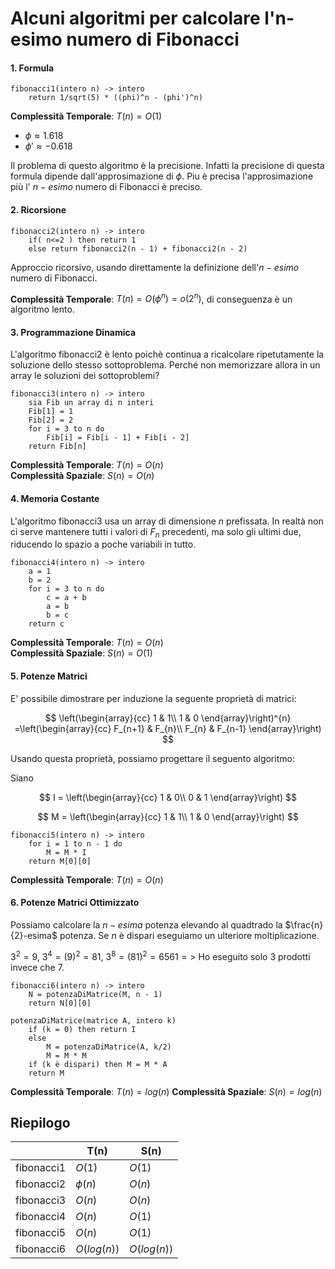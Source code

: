 # Alcuni algoritmi per calcolare l'n-esimo numero di Fibonacci

#### 1. Formula

```
fibonacci1(intero n) -> intero
    return 1/sqrt(5) * ((phi)^n - (phi')^n)
```

**Complessità Temporale**: $T(n) = O(1)$

- $\phi \approx 1.618$
- $\phi' \approx - 0.618$

Il problema di questo algoritmo è la precisione. 
Infatti la precisione di questa formula dipende dall'approsimazione di $\phi$. Piu è precisa l'approsimazione più l' $n-esimo$ numero di Fibonacci è preciso.

#### 2. Ricorsione

```
fibonacci2(intero n) -> intero
    if( n<=2 ) then return 1
    else return fibonacci2(n - 1) + fibonacci2(n - 2)
```

Approccio ricorsivo, usando direttamente la definizione dell'$n-esimo$ numero di Fibonacci.

**Complessità Temporale**: $T(n) = O(\phi^n) = o(2^n)$, di conseguenza è un algoritmo lento.

#### 3. Programmazione Dinamica

L'algoritmo fibonacci2 è lento poichè continua a ricalcolare ripetutamente la soluzione 
dello stesso sottoproblema. Perché non memorizzare allora in un array le soluzioni dei sottoproblemi?

```
fibonacci3(intero n) -> intero
    sia Fib un array di n interi
    Fib[1] = 1
    Fib[2] = 2
    for i = 3 to n do
        Fib[i] = Fib[i - 1] + Fib[i - 2]
    return Fib[n]
```

**Complessità Temporale**: $T(n) = O(n)$  
**Complessità Spaziale**: $S(n) = O(n)$

#### 4. Memoria Costante

L'algoritmo fibonacci3 usa un array di dimensione $n$ prefissata. In realtà non ci serve mantenere tutti i valori di $F_{n}$ precedenti,
ma solo gli ultimi due, riducendo lo spazio a poche variabili in tutto.

```
fibonacci4(intero n) -> intero
    a = 1
    b = 2
    for i = 3 to n do
        c = a + b
        a = b
        b = c
    return c
```

**Complessità Temporale**: $T(n) = O(n)$  
**Complessità Spaziale**: $S(n) = O(1)$

#### 5. Potenze Matrici

E' possibile dimostrare per induzione la seguente proprietà di matrici:

$$
\left(\begin{array}{cc} 
1 & 1\\
1 & 0
\end{array}\right)^{n}
=\left(\begin{array}{cc} 
F_{n+1} & F_{n}\\
F_{n} & F_{n-1}
\end{array}\right)
$$

Usando questa proprietà, possiamo progettare il seguento algoritmo:

Siano

$$
I = 
\left(\begin{array}{cc} 
1 & 0\\
0 & 1
\end{array}\right)
$$



$$
M = \left(\begin{array}{cc} 
1 & 1\\
1 & 0
\end{array}\right)
$$  

```
fibonacci5(intero n) -> intero
    for i = 1 to n - 1 do 
        M = M * I
    return M[0][0]
```
**Complessità Temporale**: $T(n) = O(n)$

#### 6. Potenze Matrici Ottimizzato

Possiamo calcolare la $n-esima$ potenza elevando al quadtrado la $\frac{n}{2}-esima$ potenza. Se $n$ è dispari eseguiamo un ulteriore moltiplicazione.

$3^2 = 9$, $3^4 = (9)^2 = 81$, $3^8 = (81)^2 = 6561 =>$ Ho eseguito solo 3 prodotti invece che 7.

```
fibonacci6(intero n) -> intero
    N = potenzaDiMatrice(M, n - 1)
    return N[0][0]

potenzaDiMatrice(matrice A, intero k)
    if (k = 0) then return I
    else
        M = potenzaDiMatrice(A, k/2)
        M = M * M
    if (k è dispari) then M = M * A
    return M
```

**Complessità Temporale**: $T(n) = log(n)$
**Complessità Spaziale**: $S(n) = log(n)$


## Riepilogo

|            | T(n)        | S(n)        |
| ---------- | ----------- | ----------- |
| fibonacci1 | $O(1)$      | $O(1)$      |
| fibonacci2 | $\phi(n)$   | $O(n)$      |
| fibonacci3 | $O(n)$      | $O(n)$      |
| fibonacci4 | $O(n)$      | $O(1)$      |
| fibonacci5 | $O(n)$      | $O(1)$      |
| fibonacci6 | $O(log(n))$ | $O(log(n))$ |

